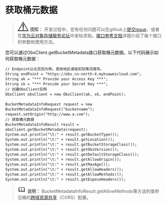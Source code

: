# 获取桶元数据<a name="obs_21_0405"></a>

>![](public_sys-resources/icon-notice.gif) **须知：** 
>开发过程中，您有任何问题可以在github上[提交issue](https://github.com/huaweicloud/huaweicloud-sdk-java-obs/issues)，或者在[华为云对象存储服务论坛](https://bbs.huaweicloud.com/forum/forum-620-1.html)中发帖求助。[接口参考文档](https://obssdk.obs.cn-north-1.myhuaweicloud.com/apidoc/cn/java/index.html)详细介绍了每个接口的参数和使用方法。

您可以通过ObsClient.getBucketMetadata接口获取桶元数据。以下代码展示如何获取桶元数据：

```
// Endpoint以北京四为例，其他地区请按实际情况填写。
String endPoint = "https://obs.cn-north-4.myhuaweicloud.com";
String ak = "*** Provide your Access Key ***";
String sk = "*** Provide your Secret Key ***";
// 创建ObsClient实例
ObsClient obsClient = new ObsClient(ak, sk, endPoint);

BucketMetadataInfoRequest request = new BucketMetadataInfoRequest("bucketname");
request.setOrigin("http://www.a.com");
// 获取桶元数据
BucketMetadataInfoResult result = obsClient.getBucketMetadata(request);
System.out.println("\t:" + result.getBucketType());
System.out.println("\t:" + result.getLocation());
System.out.println("\t:" + result.getBucketStorageClass());
System.out.println("\t:" + result.getObsVersion());
System.out.println("\t:" + result.getDefaultStorageClass());
System.out.println("\t:" + result.getAllowOrigin());
System.out.println("\t:" + result.getMaxAge());
System.out.println("\t:" + result.getAllowHeaders());
System.out.println("\t:" + result.getAllowMethods());
System.out.println("\t:" + result.getExposeHeaders());
```

>![](public_sys-resources/icon-note.gif) **说明：** 
>BucketMetadataInfoResult.getAllowMethods等方法的值参见桶的[跨域资源共享](跨域资源共享简介.md)（CORS）配置。

